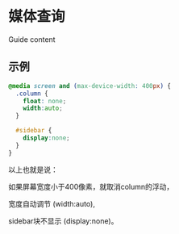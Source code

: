 # 媒体查询

Guide content
## 示例
```css
@media screen and (max-device-width: 400px) {
  .column {
    float: none;
    width:auto;
  }

  #sidebar {
    display:none;
  }
}
```

以上也就是说：

如果屏幕宽度小于400像素，就取消column的浮动，

宽度自动调节 (width:auto),

sidebar块不显示 (display:none)。

